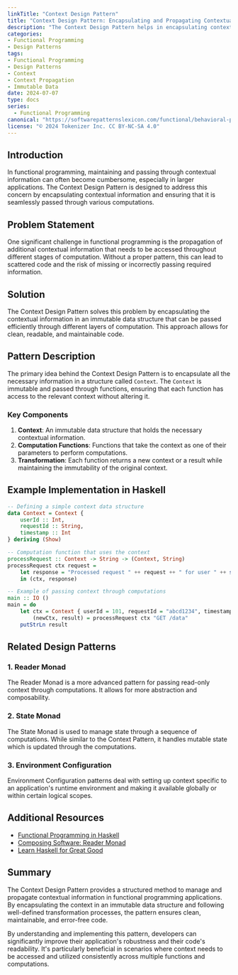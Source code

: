 ```yaml
---
linkTitle: "Context Design Pattern"
title: "Context Design Pattern: Encapsulating and Propagating Contextual Information"
description: "The Context Design Pattern helps in encapsulating contextual information and propagating it through computations. It ensures that the necessary context is accessible at each stage of a process without manually passing it through all functions."
categories:
- Functional Programming
- Design Patterns
tags:
- Functional Programming
- Design Patterns
- Context
- Context Propagation
- Immutable Data
date: 2024-07-07
type: docs
series:
  - Functional Programming
canonical: "https://softwarepatternslexicon.com/functional/behavioral-patterns/interactions/context"
license: "© 2024 Tokenizer Inc. CC BY-NC-SA 4.0"
---
```



## Introduction

In functional programming, maintaining and passing through contextual information can often become cumbersome, especially in larger applications. The Context Design Pattern is designed to address this concern by encapsulating contextual information and ensuring that it is seamlessly passed through various computations.

## Problem Statement

One significant challenge in functional programming is the propagation of additional contextual information that needs to be accessed throughout different stages of computation. Without a proper pattern, this can lead to scattered code and the risk of missing or incorrectly passing required information.

## Solution

The Context Design Pattern solves this problem by encapsulating the contextual information in an immutable data structure that can be passed efficiently through different layers of computation. This approach allows for clean, readable, and maintainable code.

## Pattern Description

The primary idea behind the Context Design Pattern is to encapsulate all the necessary information in a structure called `Context`. The `Context` is immutable and passed through functions, ensuring that each function has access to the relevant context without altering it.

### Key Components

1. **Context**: An immutable data structure that holds the necessary contextual information.
2. **Computation Functions**: Functions that take the context as one of their parameters to perform computations.
3. **Transformation**: Each function returns a new context or a result while maintaining the immutability of the original context.

## Example Implementation in Haskell

```haskell
-- Defining a simple context data structure
data Context = Context {
    userId :: Int,
    requestId :: String,
    timestamp :: Int
} deriving (Show)

-- Computation function that uses the context
processRequest :: Context -> String -> (Context, String)
processRequest ctx request = 
    let response = "Processed request " ++ request ++ " for user " ++ show (userId ctx)
    in (ctx, response)

-- Example of passing context through computations
main :: IO ()
main = do
    let ctx = Context { userId = 101, requestId = "abcd1234", timestamp = 1609459200 }
        (newCtx, result) = processRequest ctx "GET /data"
    putStrLn result
```

## Related Design Patterns

### 1. **Reader Monad**
The Reader Monad is a more advanced pattern for passing read-only context through computations. It allows for more abstraction and composability.

### 2. **State Monad**
The State Monad is used to manage state through a sequence of computations. While similar to the Context Pattern, it handles mutable state which is updated through the computations.
  
### 3. **Environment Configuration**
Environment Configuration patterns deal with setting up context specific to an application's runtime environment and making it available globally or within certain logical scopes.

## Additional Resources

- [Functional Programming in Haskell](https://www.fpcomplete.com/haskell/)
- [Composing Software: Reader Monad](https://medium.com/javascript-scene/composing-software-the-reader-monad-d76629a8b884)
- [Learn Haskell for Great Good](http://learnyouahaskell.com/)

## Summary

The Context Design Pattern provides a structured method to manage and propagate contextual information in functional programming applications. By encapsulating the context in an immutable data structure and following well-defined transformation processes, the pattern ensures clean, maintainable, and error-free code.

By understanding and implementing this pattern, developers can significantly improve their application's robustness and their code's readability. It's particularly beneficial in scenarios where context needs to be accessed and utilized consistently across multiple functions and computations.
